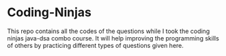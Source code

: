 # Coding-Ninjas

This repo contains all the codes of the questions while I took the coding ninjas java-dsa combo course.
It will help improving the programming skills of others by practicing different types of questions given here.

